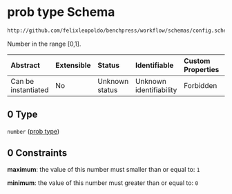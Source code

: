 # prob type Schema

```txt
http://github.com/felixleopoldo/benchpress/workflow/schemas/config.schema.json#/definitions/flexprob/anyOf/0
```

Number in the range \[0,1].

| Abstract            | Extensible | Status         | Identifiable            | Custom Properties | Additional Properties | Access Restrictions | Defined In                                                              |
| :------------------ | :--------- | :------------- | :---------------------- | :---------------- | :-------------------- | :------------------ | :---------------------------------------------------------------------- |
| Can be instantiated | No         | Unknown status | Unknown identifiability | Forbidden         | Allowed               | none                | [newschema.schema.json\*](newschema.schema.json "open original schema") |

## 0 Type

`number` ([prob type](newschema-definitions-flexprob-anyof-prob-type.md))

## 0 Constraints

**maximum**: the value of this number must smaller than or equal to: `1`

**minimum**: the value of this number must greater than or equal to: `0`
